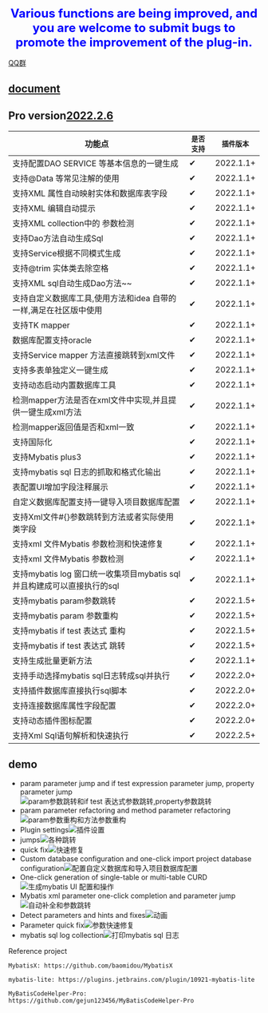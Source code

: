 ### <center><font color=blue size=5>Various functions are being improved, and you are welcome to submit bugs to promote the improvement of the plug-in.</font></center>
[QQ群](https://qm.qq.com/cgi-bin/qm/qr?k=2OxKmoCNOEY3KmfvWENscQmAwpKfkfR2&jump_from=webapi)
## [document](https://mbtsp.github.io/mybatisSmartCodeHelp/)
## Pro version[2022.2.6](https://plugins.jetbrains.com/plugin/18389-mybatis-smart-code-help-pro) 
| 功能点                                              | ``是否支持`` | ``插件版本``      |
|----------------------------------------------------|------------|-----------|
| 支持配置DAO SERVICE 等基本信息的一键生成                    |   ✔    | 2022.1.1+ |
| 支持@Data 等常见注解的使用                                 | ✔    | 2022.1.1+ |
| 支持XML 属性自动映射实体和数据库表字段                            | ✔    | 2022.1.1+ |
| 支持XML 编辑自动提示                                     | ✔    | 2022.1.1+ |
| 支持XML collection中的 参数检测                           | ✔    | 2022.1.1+ |
| 支持Dao方法自动生成Sql                                   | ✔    | 2022.1.1+ |
| 支持Service根据不同模式生成                                 | ✔    | 2022.1.1+ |
| 支持@trim 实体类去除空格                                   | ✔    | 2022.1.1+ |
| 支持XML sql自动生成Dao方法~~                             | ✔    | 2022.1.1+ |
| 支持自定义数据库工具,使用方法和idea 自带的一样,满足在社区版中使用            | ✔    | 2022.1.1+ |
| 支持TK mapper                                      | ✔    | 2022.1.1+ |
| 数据库配置支持oracle                                   | ✔    | 2022.1.1+ |
| 支持Service mapper 方法直接跳转到xml文件                    | ✔    | 2022.1.1+ |
| 支持多表单独定义一键生成                                     | ✔    | 2022.1.1+ |
| 支持动态启动内置数据库工具                                     | ✔    | 2022.1.1+ |
| 检测mapper方法是否在xml文件中实现,并且提供一键生成xml方法              | ✔    | 2022.1.1+ |
| 检测mapper返回值是否和xml一致                              | ✔    | 2022.1.1+ |
| 支持国际化                                            | ✔    | 2022.1.1+ |
| 支持Mybatis plus3                                 | ✔    | 2022.1.1+ |
| 支持mybatis sql 日志的抓取和格式化输出                         | ✔    | 2022.1.1+ |
| 表配置UI增加字段注释展示                                    | ✔    | 2022.1.1+ |
| 自定义数据库配置支持一键导入项目数据库配置                         | ✔    | 2022.1.1+ |
| 支持Xml文件#{}参数跳转到方法或者实际使用类字段                       | ✔    | 2022.1.1+ |
| 支持xml 文件Mybatis 参数检测和快速修复                        | ✔    | 2022.1.1+ |
| 支持xml 文件Mybatis 参数检测                             | ✔    | 2022.1.1+ |
| 支持mybatis log 窗口统一收集项目mybatis sql并且构建成可以直接执行的sql | ✔    | 2022.1.1+ |
| 支持mybatis param参数跳转                              | ✔    | 2022.1.5+ |
| 支持mybatis param 参数重构                             | ✔    | 2022.1.5+ |
| 支持mybatis if test 表达式 重构                         | ✔    | 2022.1.5+ |
| 支持mybatis if test 表达式 跳转                        | ✔    | 2022.1.5+ |
| 支持生成批量更新方法                                       | ✔    | 2022.1.1+ |
| 支持手动选择mybatis sql日志转成sql并执行                      | ✔    | 2022.2.0+ |
| 支持插件数据库直接执行sql脚本                                 | ✔    | 2022.2.0+ |
| 支持连接数据库属性字段配置                                    | ✔    | 2022.2.0+ |
| 支持动态插件图标配置                                       | ✔    | 2022.2.0+ |
| 支持Xml Sql语句解析和快速执行                               | ✔    | 2022.2.5+ |
## demo
- param parameter jump and if test expression parameter jump, property parameter jump![param参数跳转和if test 表达式参数跳转,property参数跳转](https://user-images.githubusercontent.com/31949635/160225943-b11b97dc-6a84-445d-a6b4-93e50b68dbe6.gif)
- param parameter refactoring and method parameter refactoring![param参数重构和方法参数重构](https://user-images.githubusercontent.com/31949635/160225979-6d78960a-80d4-438d-b0e8-960720adb05c.gif)
- Plugin settings![插件设置](https://user-images.githubusercontent.com/31949635/154419374-81726a9f-d411-424c-9785-aff768b761f2.gif)
- jumps![各种跳转](https://user-images.githubusercontent.com/31949635/154419392-3d6c0f04-111c-49dd-a032-ed5bb8d74d53.gif)
- quick fix![快速修复](https://user-images.githubusercontent.com/31949635/154419490-2fcdfbba-f289-4152-a790-22875fc446f5.gif)
- Custom database configuration and one-click import project database configuration![配置自定义数据库和导入项目数据库配置](https://user-images.githubusercontent.com/31949635/154419550-070db2d8-b159-4a33-8d93-fec1d2975df6.gif)
- One-click generation of single-table or multi-table CURD![生成mybatis UI 配置和操作](https://user-images.githubusercontent.com/31949635/154419631-cc87752d-128b-4bb7-8dc4-ef8ef7ac43a7.gif)
- Mybatis xml parameter one-click completion and parameter jump![自动补全和参数跳转](https://user-images.githubusercontent.com/31949635/154419688-4fe6bc14-d991-433a-9018-b7c667968785.gif)
- Detect parameters and hints and fixes![动画](https://user-images.githubusercontent.com/31949635/151687957-63e8e956-7738-49e2-a48b-1d6b29bcec18.gif)
- Parameter quick fix![参数快速修复](https://user-images.githubusercontent.com/31949635/154419332-ae875668-c780-4fb2-8522-8322bda79beb.gif)
- mybatis sql log collection![打印mybatis sql 日志](https://user-images.githubusercontent.com/31949635/154420591-984ee8a8-515f-4cda-bfc9-77d14978f1e6.gif)

Reference project

    MybatisX: https://github.com/baomidou/MybatisX
   
    mybatis-lite: https://plugins.jetbrains.com/plugin/10921-mybatis-lite
   
    MyBatisCodeHelper-Pro: https://github.com/gejun123456/MyBatisCodeHelper-Pro
